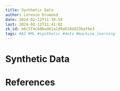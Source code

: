 ```yaml
---
title: Synthetic Data
author: Lorenzo Drumond
date: 2024-02-12T11:39:59
last: 2024-02-12T11:41:02
zk_id: b6c3f4c68bad61a2d9a610dd23baf6e3
tags: #AI #ML #synthetic #data #machine_learning
---
```



# Synthetic Data

# References
